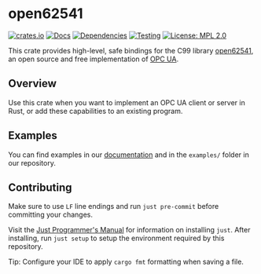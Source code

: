 # open62541

[![crates.io](https://img.shields.io/crates/v/open62541.svg)](https://crates.io/crates/open62541)
[![Docs](https://docs.rs/open62541/badge.svg)](https://docs.rs/open62541)
[![Dependencies](https://deps.rs/repo/github/HMIProject/open62541/status.svg)](https://deps.rs/repo/github/HMIProject/open62541)
[![Testing](https://github.com/HMIProject/open62541/actions/workflows/test.yaml/badge.svg)](https://github.com/HMIProject/open62541/actions/workflows/test.yaml)
[![License: MPL 2.0](https://img.shields.io/badge/License-MPL_2.0-blue.svg)](https://opensource.org/licenses/MPL-2.0)

This crate provides high-level, safe bindings for the C99 library
[open62541](https://www.open62541.org), an open source and free implementation of
[OPC UA](https://opcfoundation.org/about/opc-technologies/opc-ua/).

## Overview

Use this crate when you want to implement an OPC UA client or server in Rust, or add these
capabilities to an existing program.

## Examples

You can find examples in our [documentation](https://docs.rs/open62541) and in the `examples/`
folder in our repository.

## Contributing

Make sure to use `LF` line endings and run `just pre-commit` before committing your changes.

Visit the [Just Programmer's Manual](https://just.systems/man/en/) for information on installing
`just`. After installing, run `just setup` to setup the environment required by this repository.

Tip: Configure your IDE to apply `cargo fmt` formatting when saving a file.
